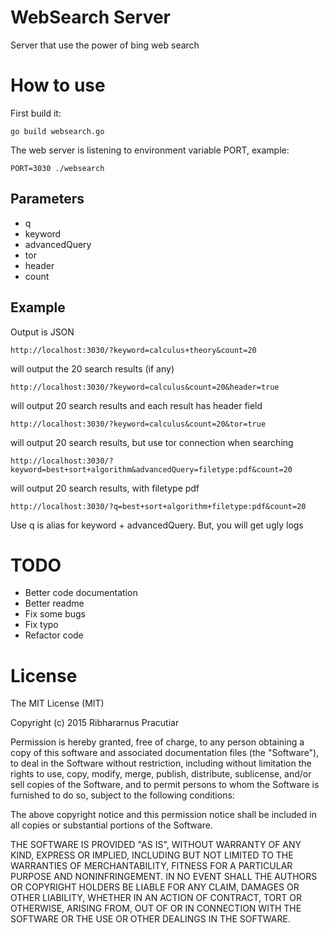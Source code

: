 # WebSearch Server
Server that use the power of bing web search

# How to use
First build it:

``` go build websearch.go ```

The web server is listening to environment variable PORT, example:

```
PORT=3030 ./websearch
```

## Parameters
- q
- keyword
- advancedQuery
- tor
- header
- count

## Example
Output is JSON
``` 
http://localhost:3030/?keyword=calculus+theory&count=20 
```
will output the 20 search results (if any)
 
```
http://localhost:3030/?keyword=calculus&count=20&header=true
```
will output 20 search results and each result has header field

```
http://localhost:3030/?keyword=calculus&count=20&tor=true
```
will output 20 search results, but use tor connection when searching

```
http://localhost:3030/?keyword=best+sort+algorithm&advancedQuery=filetype:pdf&count=20
```
will output 20 search results, with filetype pdf
 
```
http://localhost:3030/?q=best+sort+algorithm+filetype:pdf&count=20
```
Use q is alias for keyword + advancedQuery. But, you will get ugly logs

# TODO
- Better code documentation
- Better readme
- Fix some bugs
- Fix typo
- Refactor code

# License
The MIT License (MIT)

Copyright (c) 2015 Ribhararnus Pracutiar

Permission is hereby granted, free of charge, to any person obtaining a copy
of this software and associated documentation files (the "Software"), to deal
in the Software without restriction, including without limitation the rights
to use, copy, modify, merge, publish, distribute, sublicense, and/or sell
copies of the Software, and to permit persons to whom the Software is
furnished to do so, subject to the following conditions:

The above copyright notice and this permission notice shall be included in all
copies or substantial portions of the Software.

THE SOFTWARE IS PROVIDED "AS IS", WITHOUT WARRANTY OF ANY KIND, EXPRESS OR
IMPLIED, INCLUDING BUT NOT LIMITED TO THE WARRANTIES OF MERCHANTABILITY,
FITNESS FOR A PARTICULAR PURPOSE AND NONINFRINGEMENT. IN NO EVENT SHALL THE
AUTHORS OR COPYRIGHT HOLDERS BE LIABLE FOR ANY CLAIM, DAMAGES OR OTHER
LIABILITY, WHETHER IN AN ACTION OF CONTRACT, TORT OR OTHERWISE, ARISING FROM,
OUT OF OR IN CONNECTION WITH THE SOFTWARE OR THE USE OR OTHER DEALINGS IN THE
SOFTWARE.

